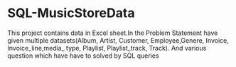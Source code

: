 # SQL-MusicStoreData

This project contains data in Excel sheet.In the Problem Statement have given multiple datasets(Album, Artist, Customer, Employee,Genere, Invoice, Invoice_line,media_ type, Playlist, Playlist_track, Track). And various question which have have to solved by SQL queries   
